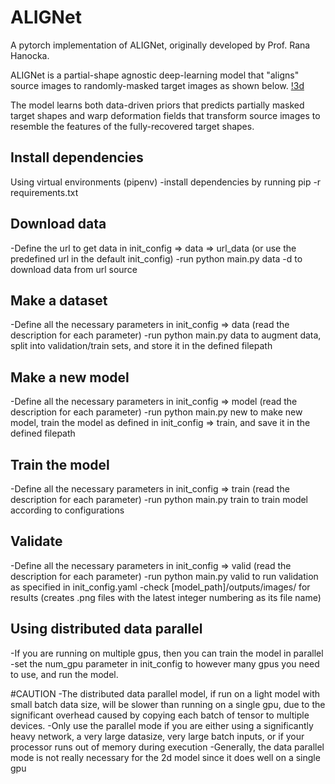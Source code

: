 # ALIGNet
A pytorch implementation of ALIGNet, originally developed by Prof. Rana Hanocka.

ALIGNet is a partial-shape agnostic deep-learning model that "aligns" source images to randomly-masked target images as shown below. 
[!3d](./docs/3d.png)

The model learns both data-driven priors that predicts partially masked target shapes and warp deformation fields that transform source images to resemble the 
features of the fully-recovered target shapes. 

## Install dependencies
Using virtual environments (pipenv)
-install dependencies by running pip -r requirements.txt

## Download data
-Define the url to get data in init_config => data => url_data (or use the predefined url in the default init_config)
-run python main.py data -d to download data from url source

## Make a dataset
-Define all the necessary parameters in init_config => data (read the description for each parameter)
-run python main.py data to augment data, split into validation/train sets, and store it in the defined filepath 

## Make a new model
-Define all the necessary parameters in init_config => model (read the description for each parameter)
-run python main.py new to make new model, train the model as defined in init_config => train, and save it in the defined filepath

## Train the model 
-Define all the necessary parameters in init_config => train (read the description for each parameter)
-run python main.py train to train model according to configurations

## Validate
-Define all the necessary parameters in init_config => valid (read the description for each parameter)
-run python main.py valid to run validation as specified in init_config.yaml
-check [model_path]/outputs/images/ for results (creates .png files with the latest integer numbering as its file name)

## Using distributed data parallel
-If you are running on multiple gpus, then you can train the model in parallel
-set the num_gpu parameter in init_config to however many gpus you need to use,
and run the model.

#CAUTION
-The distributed data parallel model, if run on a light model with small batch data size,
will be slower than running on a single gpu, due to the significant overhead caused by
copying each batch of tensor to multiple devices.
-Only use the parallel mode if you are either using a significantly heavy network, a very 
large datasize, very large batch inputs, or if your processor runs out of memory during execution
-Generally, the data parallel mode is not really necessary for the 2d model since it does well
on a single gpu
